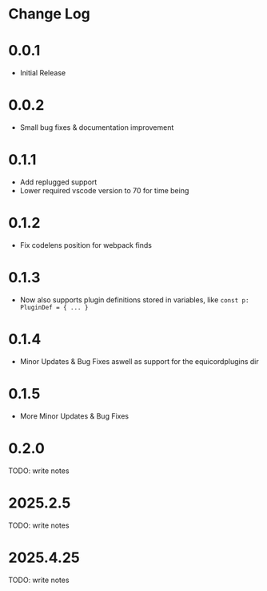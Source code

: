 # Change Log

# 0.0.1

- Initial Release

# 0.0.2

- Small bug fixes & documentation improvement

# 0.1.1

- Add replugged support
- Lower required vscode version to 70 for time being

# 0.1.2

- Fix codelens position for webpack finds

# 0.1.3

- Now also supports plugin definitions stored in variables, like `const p: PluginDef = { ... }`

# 0.1.4

- Minor Updates & Bug Fixes aswell as support for the equicordplugins dir

# 0.1.5

- More Minor Updates & Bug Fixes

# 0.2.0

TODO: write notes

# 2025.2.5

TODO: write notes

# 2025.4.25

TODO: write notes
